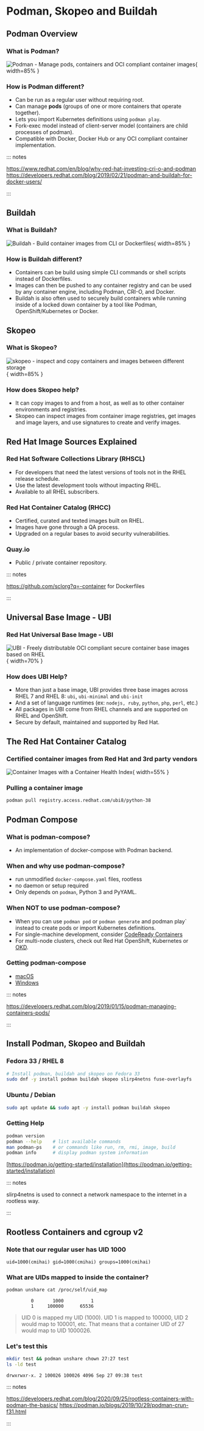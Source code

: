 Podman, Skopeo and Buildah
==========================

Podman Overview
---------------

### What is Podman?

![Podman - Manage pods, containers and OCI compliant container images](img/podman.png){ width=85% }

### How is Podman different?

- Can be run as a regular user without requiring root.
- Can manage **pods** (groups of one or more containers that operate together).
- Lets you import Kubernetes definitions using `podman play`.
- Fork-exec model instead of client-server model (containers are child processes of podman).
- Compatible with Docker, Docker Hub or any OCI compliant container implementation.


::: notes

https://www.redhat.com/en/blog/why-red-hat-investing-cri-o-and-podman
https://developers.redhat.com/blog/2019/02/21/podman-and-buildah-for-docker-users/

:::


Buildah
-------

### What is Buildah?

![Buildah - Build container images from CLI or Dockerfiles](img/buildah.png){ width=85% }

### How is Buildah different?

- Containers can be build using simple CLI commands or shell scripts instead of Dockerfiles.
- Images can then be pushed to any container registry and can be used by any container engine, including Podman, CRI-O, and Docker.
- Buildah is also often used to securely build containers while running inside of a locked down container by a tool like Podman, OpenShift/Kubernetes or Docker.


Skopeo
------

### What is Skopeo?

![skopeo - inspect and copy containers and images between different storage](img/skopeo.png){ width=85% }

### How does Skopeo help?

- It can copy images to and from a host, as well as to other container environments and registries.
- Skopeo can inspect images from container image registries, get images and image layers, and use signatures to create and verify images.


Red Hat Image Sources Explained
-------------------------------

### Red Hat Software Collections Library (RHSCL)

- For developers that need the latest versions of tools not in the RHEL release schedule.
- Use the latest development tools without impacting RHEL.
- Available to all RHEL subscribers.

### Red Hat Container Catalog (RHCC)

- Certified, curated and texted images built on RHEL.
- Images have gone through a QA process.
- Upgraded on a regular bases to avoid security vulnerabilities.

### Quay.io

- Public / private container repository.


::: notes

https://github.com/sclorg?q=-container for Dockerfiles

:::


Universal Base Image - UBI
--------------------------

### Red Hat Universal Base Image - UBI

![UBI - Freely distributable OCI compliant secure container base images based on RHEL](img/ubi.png){ width=70% }

### How does UBI Help?

- More than just a base image, UBI provides three base images across RHEL 7 and RHEL 8: `ubi`, `ubi-minimal` and `ubi-init`
- And a set of language runtimes (ex: `nodejs, ruby`, `python`, `php`, `perl`, etc.)
- All packages in UBI come from RHEL channels and are supported on RHEL and OpenShift.
- Secure by default, maintained and supported by Red Hat.


The Red Hat Container Catalog
-----------------------------

### Certified container images from Red Hat and 3rd party vendors

![Container Images with a Container Health Index](img/red-hat-catalog.png){ width=55% }


### Pulling a container image

```bash
podman pull registry.access.redhat.com/ubi8/python-38
```


Podman Compose
--------------

### What is podman-compose?

- An implementation of docker-compose with Podman backend.

### When and why use podman-compose?

- run unmodified `docker-compose.yaml` files, rootless
- no daemon or setup required
- Only depends on `podman`, Python 3 and PyYAML.

### When NOT to use podman-compose?

- When you can use `podman pod` or `podman generate` and podman play` instead to create pods or import Kubernetes definitions.
- For single-machine development, consider [CodeReady Containers](https://developers.redhat.com/products/codeready-containers/overview)
- For multi-node clusters, check out Red Hat OpenShift, Kubernetes or [OKD](https://www.okd.io/minishift/).

### Getting podman-compose

- [macOS](https://developers.redhat.com/blog/2019/01/15/podman-managing-containers-pods/)
- [Windows](https://www.redhat.com/sysadmin/podman-windows-wsl2)


::: notes

https://developers.redhat.com/blog/2019/01/15/podman-managing-containers-pods/

:::


Install Podman, Skopeo and Buildah
----------------------------------

### Fedora 33 / RHEL 8

```bash
# Install podman, buildah and skopeo on Fedora 33
sudo dnf -y install podman buildah skopeo slirp4netns fuse-overlayfs
```

### Ubuntu / Debian

```bash
sudo apt update && sudo apt -y install podman buildah skopeo
```

### Getting Help

```bash
podman version
podman --help    # list available commands
man podman-ps    # or commands like run, rm, rmi, image, build
podman info 	 # display podman system information
```

[https://podman.io/getting-started/installation](https://podman.io/getting-started/installation)


::: notes

slirp4netns is used to connect a network namespace to the internet in a rootless way.

:::


Rootless Containers and cgroup v2
----------------------------------

### Note that our regular user has UID 1000

```
uid=1000(cmihai) gid=1000(cmihai) groups=1000(cmihai)
```

### What are UIDs mapped to inside the container?

```bash
podman unshare cat /proc/self/uid_map
```

```
         0       1000          1
         1     100000      65536
```

> UID 0 is mapped my UID (1000). UID 1 is mapped to 100000, UID 2 would map to 100001, etc. That means that a container UID of 27 would map to UID 1000026.


### Let's test this

```bash
mkdir test && podman unshare chown 27:27 test
ls -ld test
```

```
drwxrwxr-x. 2 100026 100026 4096 Sep 27 09:38 test
```


::: notes

https://developers.redhat.com/blog/2020/09/25/rootless-containers-with-podman-the-basics/
https://podman.io/blogs/2019/10/29/podman-crun-f31.html

:::
